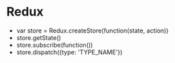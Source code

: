 # Redux

* var store = Redux.createStore(function(state, action))
* store.getState()
* store.subscribe(function())
* store.dispatch({type: 'TYPE_NAME'})